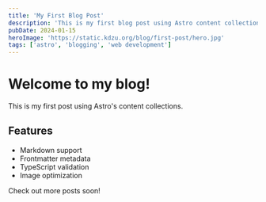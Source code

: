 ```yaml
---
title: 'My First Blog Post'
description: 'This is my first blog post using Astro content collections.'
pubDate: 2024-01-15
heroImage: 'https://static.kdzu.org/blog/first-post/hero.jpg'
tags: ['astro', 'blogging', 'web development']
---
```


# Welcome to my blog!

This is my first post using Astro's content collections.

## Features

- Markdown support
- Frontmatter metadata
- TypeScript validation
- Image optimization

Check out more posts soon!